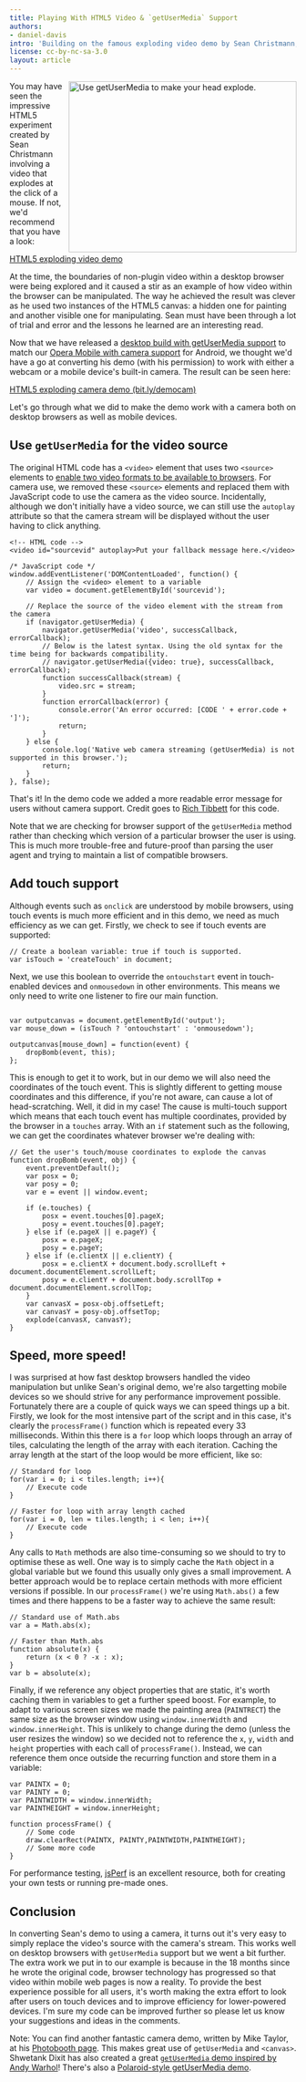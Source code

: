 ```yaml
---
title: Playing With HTML5 Video & `getUserMedia` Support
authors:
- daniel-davis
intro: 'Building on the famous exploding video demo by Sean Christmann, we’re going to see how we can explode the video stream from a camera. With a few performance tweaks, this works surprisingly well both in desktop browser and on mobile devices.'
license: cc-by-nc-sa-3.0
layout: article
---
```

<img src="html5-exploding-camera.jpg" width="400" height="300" alt="Use getUserMedia to make your head explode." style="float:right;padding-left: 10px;"/>

<p>You may have seen the impressive HTML5 experiment created by Sean Christmann involving a video that explodes at the click of a mouse. If not, we'd recommend that you have a look:</p>

<p><a href="http://www.craftymind.com/2010/04/20/blowing-up-html5-video-and-mapping-it-into-3d-space/">HTML5 exploding video demo</a></p>

<p>At the time, the boundaries of non-plugin video within a desktop browser were being explored and it caused a stir as an example of how video within the browser can be manipulated. The way he achieved the result was clever as he used two instances of the HTML5 canvas: a hidden one for painting and another visible one for manipulating. Sean must have been through a lot of trial and error and the lessons he learned are an interesting read.</p>

<p>Now that we have released a <a href="http://dev.opera.com/articles/view/getusermedia-access-camera-privacy-ui/">desktop build with getUserMedia support</a> to match our <a href="http://my.opera.com/core/blog/2011/03/23/webcam-orientation-preview">Opera Mobile with camera support</a> for Android, we thought we'd have a go at converting his demo (with his permission) to work with either a webcam or a mobile device's built-in camera. The result can be seen here:</p>

<p><a href="http://people.opera.com/danield/html5/explode/">HTML5 exploding camera demo (bit.ly/democam)</a></p>

<p>Let's go through what we did to make the demo work with a camera both on desktop browsers as well as mobile devices.</p>

<h2>Use <code>getUserMedia</code> for the video source</h2>

<p>The original HTML code has a <code>&lt;video&gt;</code> element that uses two <code>&lt;source&gt;</code> elements to <a href="http://dev.opera.com/articles/view/introduction-html5-video/#codecs">enable two video formats to be available to browsers</a>. For camera use, we removed these <code>&lt;source&gt;</code> elements and replaced them with JavaScript code to use the camera as the video source. Incidentally, although we don't initially have a video source, we can still use the <code>autoplay</code> attribute so that the camera stream will be displayed without the user having to click anything.</p>

<pre><code>&lt;!-- HTML code --&gt;
&lt;video id="sourcevid" autoplay&gt;Put your fallback message here.&lt;/video&gt;</code></pre>

<pre><code>/* JavaScript code */
window.addEventListener('DOMContentLoaded', function() {
    // Assign the &lt;video&gt; element to a variable
    var video = document.getElementById('sourcevid');

    // Replace the source of the video element with the stream from the camera
    if (navigator.getUserMedia) {
        navigator.getUserMedia('video', successCallback, errorCallback);
        // Below is the latest syntax. Using the old syntax for the time being for backwards compatibility.
        // navigator.getUserMedia({video: true}, successCallback, errorCallback);
        function successCallback(stream) {
            video.src = stream;
        }
        function errorCallback(error) {
            console.error('An error occurred: [CODE ' + error.code + ']');
            return;
        }
    } else {
        console.log('Native web camera streaming (getUserMedia) is not supported in this browser.');
        return;
    }
}, false);</code></pre>

<p>That's it! In the demo code we added a more readable error message for users without camera support. Credit goes to <a href="http://richt.me/">Rich Tibbett</a> for this code.</p>

<p class="note">Note that we are checking for browser support of the <code>getUserMedia</code> method rather than checking which version of a particular browser the user is using. This is much more trouble-free and future-proof than parsing the user agent and trying to maintain a list of compatible browsers.</p>

<h2>Add touch support</h2>

<p>Although events such as <code>onclick</code> are understood by mobile browsers, using touch events is much more efficient and in this demo, we need as much efficiency as we can get. Firstly, we check to see if touch events are supported:</p>

<pre><code>// Create a boolean variable: true if touch is supported.
var isTouch = 'createTouch' in document;
</code></pre>

<p>Next, we use this boolean to override the <code>ontouchstart</code> event in touch-enabled devices and <code>onmousedown</code> in other environments. This means we only need to write one listener to fire our main function.</p>

<pre><code>
var outputcanvas = document.getElementById('output');
var mouse_down = (isTouch ? 'ontouchstart' : 'onmousedown');

outputcanvas[mouse_down] = function(event) {
    dropBomb(event, this);
};</code></pre>

<p>This is enough to get it to work, but in our demo we will also need the coordinates of the touch event. This is slightly different to getting mouse coordinates and this difference, if you're not aware, can cause a lot of head-scratching. Well, it did in my case! The cause is multi-touch support which means that each touch event has multiple coordinates, provided by the browser in a <code>touches</code> array. With an <code>if</code> statement such as the following, we can get the coordinates whatever browser we're dealing with:</p>

<pre><code>// Get the user's touch/mouse coordinates to explode the canvas
function dropBomb(event, obj) {
    event.preventDefault();
    var posx = 0;
    var posy = 0;
    var e = event || window.event;

    if (e.touches) {
        posx = event.touches[0].pageX;
        posy = event.touches[0].pageY;
    } else if (e.pageX || e.pageY) {
        posx = e.pageX;
        posy = e.pageY;
    } else if (e.clientX || e.clientY) {
        posx = e.clientX + document.body.scrollLeft + document.documentElement.scrollLeft;
        posy = e.clientY + document.body.scrollTop + document.documentElement.scrollTop;
    }
    var canvasX = posx-obj.offsetLeft;
    var canvasY = posy-obj.offsetTop;
    explode(canvasX, canvasY);
}</code></pre>

<h2>Speed, more speed!</h2>

<p>I was surprised at how fast desktop browsers handled the video manipulation but unlike Sean's original demo, we're also targetting mobile devices so we should strive for any performance improvement possible. Fortunately there are a couple of quick ways we can speed things up a bit. Firstly, we look for the most intensive part of the script and in this case, it's clearly the <code>processFrame()</code> function which is repeated every 33 milliseconds. Within this there is a <code>for</code> loop which loops through an array of tiles, calculating the length of the array with each iteration. Caching the array length at the start of the loop would be more efficient, like so:</p>

<pre><code>// Standard for loop
for(var i = 0; i &lt; tiles.length; i++){
    // Execute code
}

// Faster for loop with array length cached
for(var i = 0, len = tiles.length; i &lt; len; i++){
    // Execute code
}</code></pre>

<p>Any calls to <code>Math</code> methods are also time-consuming so we should to try to optimise these as well. One way is to simply cache the <code>Math</code> object in a global variable but we found this usually only gives a small improvement. A better approach would be to replace certain methods with more efficient versions if possible. In our <code>processFrame()</code> we're using <code>Math.abs()</code> a few times and there happens to be a faster way to achieve the same result:</p>

<pre><code>// Standard use of Math.abs
var a = Math.abs(x);

// Faster than Math.abs
function absolute(x) {
    return (x &lt; 0 ? -x : x);
}
var b = absolute(x);</code></pre>

<p>Finally, if we reference any object properties that are static, it's worth caching them in variables to get a further speed boost. For example, to adapt to various screen sizes we made the painting area (<code>PAINTRECT</code>) the same size as the browser window using <code>window.innerWidth</code> and <code>window.innerHeight</code>. This is unlikely to change during the demo (unless the user resizes the window) so we decided not to reference the <code>x</code>, <code>y</code>, <code>width</code> and <code>height</code> properties with each call of <code>processFrame()</code>. Instead, we can reference them once outside the recurring function and store them in a variable:</p>

<pre><code>var PAINTX = 0;
var PAINTY = 0;
var PAINTWIDTH = window.innerWidth;
var PAINTHEIGHT = window.innerHeight;

function processFrame() {
    // Some code
    draw.clearRect(PAINTX, PAINTY,PAINTWIDTH,PAINTHEIGHT);
    // Some more code
}</code></pre>

<p class="note">For performance testing, <a href="http://jsperf.com/">jsPerf</a> is an excellent resource, both for creating your own tests or running pre-made ones.</p>

<h2>Conclusion</h2>

<p>In converting Sean's demo to using a camera, it turns out it's very easy to simply replace the video's source with the camera's stream. This works well on desktop browsers with <code>getUserMedia</code> support but we went a bit further. The extra work we put in to our example is because in the 18 months since he wrote the original code, browser technology has progressed so that video within mobile web pages is now a reality. To provide the best experience possible for all users, it's worth making the extra effort to look after users on touch devices and to improve efficiency for lower-powered devices. I'm sure my code can be improved further so please let us know your suggestions and ideas in the comments.</p>

<p class="note">Note: You can find another fantastic camera demo, written by Mike Taylor, at his <a href="http://miketaylr.com/photobooth/">Photobooth page</a>. This makes great use of <code>getUserMedia</code> and <code>&lt;canvas&gt;</code>. Shwetank Dixit has also created a great <a href="http://people.opera.com/shwetankd/demos/warhol/warhol.htm"><code>getUserMedia</code> demo inspired by Andy Warhol</a>! There's also a <a href="http://people.opera.com/danield/webapps/instant-camera/">Polaroid-style getUserMedia demo</a>.</p>
